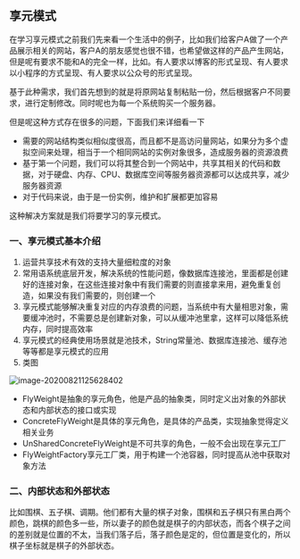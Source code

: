 ## 享元模式

在学习享元模式之前我们先来看一个生活中的例子，比如我们给客户A做了一个产品展示相关的网站，客户A的朋友感觉也很不错，也希望做这样的产品产生网站，但是呢有要求不能和A的完全一样，比如。有人要求以博客的形式呈现、有人要求以小程序的方式呈现、有人要求以公众号的形式呈现。

基于此种需求，我们首先想到的就是将原网站复制粘贴一份，然后根据客户不同要求，进行定制修改。同时呢也为每一个系统购买一个服务器。

但是呢这种方式存在很多的问题，下面我们来详细看一下

- 需要的网站结构类似相似度很高，而且都不是高访问量网站，如果分为多个虚拟空间来处理，相当于一个相同网站的实例对象很多，造成服务器的资源浪费
- 基于第一个问题，我们可以将其整合到一个网站中，共享其相关的代码和数据，对于硬盘、内存、CPU、数据库空间等服务器资源都可以达成共享，减少服务器资源
- 对于代码来说，由于是一份实例，维护和扩展都更加容易

这种解决方案就是我们将要学习的享元模式。

### 一、享元模式基本介绍

1. 运营共享技术有效的支持大量细粒度的对象
2. 常用语系统底层开发，解决系统的性能问题，像数据库连接池，里面都是创建好的连接对象，在这些连接对象中有我们需要的则直接拿来用，避免重复创造，如果没有我们需要的，则创建一个
3. 享元模式能够解决重复对应的内存浪费的问题，当系统中有大量相思对象，需要缓冲池时，不需要总是创建新对象，可以从缓冲池里拿，这样可以降低系统内存，同时提高效率
4. 享元模式的经典使用场景就是池技术，String常量池、数据库连接池、缓存池等等都是享元模式的应用
5. 类图

![image-20200821125628402](\images\image-20200821125628402.png)

- FlyWeight是抽象的享元角色，他是产品的抽象类，同时定义出对象的外部状态和内部状态的接口或实现
- ConcreteFlyWeight是具体的享元角色，是具体的产品类，实现抽象觉得定义相关业务
- UnSharedConcreteFlyWeight是不可共享的角色，一般不会出现在享元工厂
- FlyWeightFactory享元工厂类，用于构建一个池容器，同时提高从池中获取对象方法

### 二、内部状态和外部状态

比如围棋、五子棋、调期。他们都有大量的棋子对象，围棋和五子棋只有黑白两个颜色，跳棋的颜色多一些，所以妻子的颜色就是棋子的内部状态，而各个棋子之间的差别就是位置的不太，当我们落子后，落子颜色是定的，但位置是变化的，所以棋子坐标就是棋子的外部状态。

